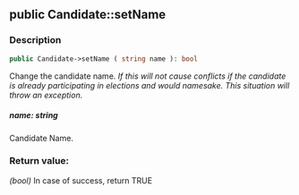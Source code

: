 ## public Candidate::setName

### Description    

```php
public Candidate->setName ( string name ): bool
```

Change the candidate name.
*If this will not cause conflicts if the candidate is already participating in elections and would namesake. This situation will throw an exception.*
    

##### **name:** *string*   
Candidate Name.    


### Return value:   

*(bool)* In case of success, return TRUE

